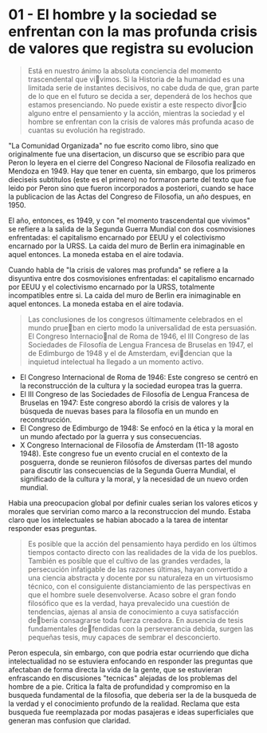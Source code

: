 # 01 - El hombre y la sociedad se enfrentan con la mas profunda crisis de valores que registra su evolucion

> Está en nuestro ánimo la absoluta conciencia del momento trascendental que vivimos.
> Si la Historia de la humanidad es una limitada serie de instantes decisivos, no cabe duda de que, gran parte de lo que en el futuro se decida a ser, dependerá de los hechos que estamos presenciando.
> No puede existir a este respecto divorcio alguno entre el pensamiento y la acción, mientras la sociedad y el hombre se enfrentan con la crisis de valores más profunda acaso de cuantas su evolución ha registrado.

"La Comunidad Organizada" no fue escrito como libro, sino que originalmente fue una disertacion, 
un discurso que se escribio para que Peron lo leyera en el cierre del Congreso Nacional de Filosofia realizado en Mendoza en 1949.
Hay que tener en cuenta, sin embargo, que los primeros dieciseis subtitulos (este es el primero) no formaron parte del texto que fue leido por Peron sino que fueron
incorporados a posteriori, cuando se hace la publicacion de las Actas del Congreso de Filosofia, un año despues, en 1950.

El año, entonces, es 1949, y con "el momento trascendental que vivimos" se refiere a la salida de la Segunda Guerra Mundial con dos cosmovisiones enfrentadas: 
el capitalismo encarnado por EEUU y el colectivismo encarnado por la URSS. 
La caida del muro de Berlin era inimaginable en aquel entonces. La moneda estaba en el aire todavia.

Cuando habla de "la crisis de valores mas profunda" se refiere a la disyuntiva entre dos cosmovisiones enfrentadas: el capitalismo encarnado por EEUU
y el colectivismo encarnado por la URSS, totalmente incompatibles entre si. 
La caida del muro de Berlin era inimaginable en aquel entonces. 
La moneda estaba en el aire todavia.

> Las conclusiones de los congresos últimamente celebrados en el mundo prueban en cierto modo la universalidad de esta persuasión.
> El Congreso Internacional de Roma de 1946, el III Congreso de las Sociedades de Filosofía de Lengua Francesa de Bruselas en 1947, el de Edimburgo de 1948 y el de Amsterdam, evidencian que la inquietud intelectual ha llegado a un momento activo.

- El Congreso Internacional de Roma de 1946: Este congreso se centró en la reconstrucción de la cultura y la sociedad europea tras la guerra.
- El III Congreso de las Sociedades de Filosofía de Lengua Francesa de Bruselas en 1947: Este congreso abordó la crisis de valores y la búsqueda de nuevas bases para la filosofía en un mundo en reconstrucción.
- El Congreso de Edimburgo de 1948: Se enfocó en la ética y la moral en un mundo afectado por la guerra y sus consecuencias.
- X Congreso Internacional de Filosofía de Ámsterdam (11-18 agosto 1948). Este congreso fue un evento crucial en el contexto de la posguerra, donde se reunieron filósofos de diversas partes del mundo para discutir las consecuencias de la Segunda Guerra Mundial, el significado de la cultura y la moral, y la necesidad de un nuevo orden mundial.

Habia una preocupacion global por definir cuales serian los valores eticos y morales que servirian como marco a la reconstruccion del mundo. 
Estaba claro que los intelectuales se habian abocado a la tarea de intentar responder esas preguntas.

> Es posible que la acción del pensamiento haya perdido en los últimos tiempos contacto directo con las realidades de la vida de los pueblos.
> También es posible que el cultivo de las grandes verdades, la persecución infatigable de las razones últimas, hayan convertido a una ciencia abstracta y docente por su naturaleza en 
un virtuosismo técnico, con el consiguiente distanciamiento de las perspectivas en que el hombre suele desenvolverse. 
> Acaso sobre el gran fondo filosófico que es la verdad, haya prevalecido una cuestión de tendencias, ajenas al ansia de conocimiento a cuya satisfacción debería consagrarse toda fuerza creadora.
> En ausencia de tesis fundamentales defendidas con la perseverancia debida, surgen las pequeñas tesis, muy capaces de 
sembrar el desconcierto.

Peron especula, sin embargo, con que podria estar ocurriendo que dicha intelectualidad no se estuviera enfocando en responder las preguntas que afectaban de forma directa la vida de la gente,
que se estuvieran enfrascando en discusiones "tecnicas" alejadas de los problemas del hombre de a pie. 
Critica la falta de profundidad y compromiso en la busqueda fundamental de la filosofia, que deberia ser la de la busqueda de la verdad y el conocimiento profundo de la realidad.
Reclama que esta busqueda fue reemplazada por modas pasajeras e ideas superficiales que generan mas confusion que claridad.


